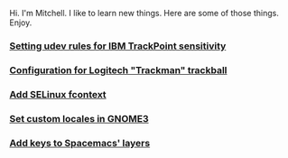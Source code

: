 Hi. I'm Mitchell. I like to learn new things. Here are some of those things.
Enjoy.

### [Setting udev rules for IBM TrackPoint sensitivity](trackpoint-udev.md)

### [Configuration for Logitech "Trackman" trackball](logitech-trackball.md)

### [Add SELinux fcontext](selinux-fcontext.md)

### [Set custom locales in GNOME3](custom-locale-gnome3.md)

### [Add keys to Spacemacs' layers](spacemacs-projectile-search.md)

